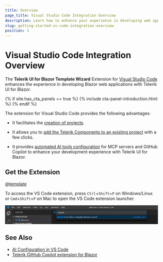 ```yaml
---
title: Overview
page_title: Visual Studio Code Integration Overview
description: Learn how to enhance your experience in developing web applications with Progress Telerik UI for Blazor.
slug: getting-started-vs-code-integration-overview
position: 1
---
```


# Visual Studio Code Integration Overview

The **Telerik UI for Blazor Template Wizard** Extension for [Visual Studio Code](https://code.visualstudio.com/) enhances the experience in developing Blazor web applications with Telerik UI for Blazor.

{% if site.has_cta_panels == true %}
{% include cta-panel-introduction.html %}
{% endif %}

The extension for Visual Studio Code provides the following advantages:

* It facilitates the [creation of projects](slug:getting-started-vs-code-integration-new-project).

* It allows you to [add the Telerik Components to an existing project](slug:getting-started-vs-code-integration-convert-project ) with a few clicks.

* It provides [automated AI tools configuration](slug:getting-started-vs-code-integration-ai-configuration) for MCP servers and GitHub Copilot to enhance your development experience with Telerik UI for Blazor.

## Get the Extension

@[template](/_contentTemplates/common/general-info.md#vs-code-x-download)

To access the VS Code extension, press `Ctrl`+`Shift`+`P` on Windows/Linux or `Cmd`+`Shift`+`P` on Mac to open the VS Code extension launcher.

![launch Telerik Blazor VS Code extension](images/launch-extension.png)

## See Also

* [AI Configuration in VS Code](slug:getting-started-vs-code-integration-ai-configuration)
* [Telerik GitHub Copilot extension for Blazor](slug:ai-copilot-extension)
